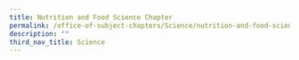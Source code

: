 ```yaml
---
title: Nutrition and Food Science Chapter
permalink: /office-of-subject-chapters/Science/nutrition-and-food-science-chapter/
description: ""
third_nav_title: Science
---
```

